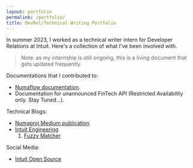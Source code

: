 ```yaml
---
layout: portfolio
permalink: /portfolio/
title: DevRel/Technical Writing Portfolio
---
```


In summer 2023, I worked as a technical writer intern for Developer Relations at Intuit. Here's a collection of what I've been involved with. 

>Note: as my internship is still ongoing, this is a living document that gets updated frequently.

Documentations that I contributed to:  
- [Numaflow documentation](https://numaflow.numaproj.io/).
- Documentation for unannounced FinTech API (Restricted Availability only. Stay Tuned...).

Technical Blogs:  
- [Numaproj Medium publication](https://blog.numaproj.io/).
- [Intuit Engineering](https://medium.com/intuit-engineering)
  1. [Fuzzy Matcher](https://medium.com/intuit-engineering/open-source-fuzzy-matcher-finding-data-similarities-in-records-33e4879ef4fd)

Social Media:  
- [Intuit Open Source](https://www.linkedin.com/showcase/94125801/)